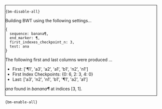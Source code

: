 <div style="border:1px solid black;">

`{bm-disable-all}`

Building BWT using the following settings...

```
{
  sequence: banana¶,
  end_marker: ¶,
  first_indexes_checkpoint_n: 3,
  test: ana
}

```


The following first and last columns were produced ...

 * First: ['¶1', 'a3', 'a2', 'a1', 'b1', 'n2', 'n1']
 * First Index Checkpoints: {0: 6, 2: 3, 4: 0}
 * Last: ['a3', 'n2', 'n1', 'b1', '¶1', 'a2', 'a1']


*ana* found in *banana¶* at indices [3, 1].
</div>

`{bm-enable-all}`

